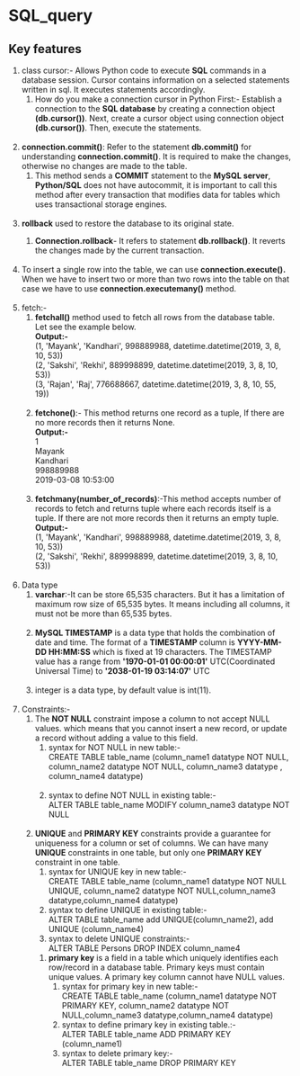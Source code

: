 # SQL_query
## Key features
<ol>
<li>class cursor:- Allows Python code to execute <strong>SQL</strong> commands in a database session. Cursor contains information on a selected statements written in sql. It executes statements accordingly.
<ol> 
  <li>How do you make a connection cursor in Python
  First:- Establish a connection to the <strong>SQL database</strong> by creating a connection object <strong>(db.cursor())</strong>. Next, create a cursor object using connection object <strong>(db.cursor())</strong>. Then, execute the statements.</li> 
</li>
</ol></br> 

<li><strong>connection.commit()</strong>: Refer to the statement <strong>db.commit()</strong> for understanding <strong>connection.commit()</strong>. It is required to make the changes, otherwise no changes are made to the table.
<ol>
<li>This method sends a <strong> COMMIT</strong> statement to the <strong>MySQL server</strong>,<strong> Python/SQL</strong> does not have autocommit, it is important to call this method after every transaction that modifies data for tables which uses transactional storage engines. </li>
</ol></br> 
<li><strong>rollback</strong> used to restore the database to its original state.</li>
<ol>
<li><strong>Connection.rollback</strong>- It refers to statement <strong>db.rollback()</strong>. It reverts the changes made by the current transaction.</li>
</ol></br> 

<li>To insert a single row into the table, we can use <strong>connection.execute().</strong> When we have to insert two or more than two rows into the table on that case we have to use <strong>connection.executemany()</strong> method.</li></br>
<li>fetch:-
<ol>
<li><strong>fetchall()</strong> method used to fetch all rows from the database table.</br>
Let see the example below.</br>
<strong>Output:-</strong></br>
(1, 'Mayank', 'Kandhari', 998889988, datetime.datetime(2019, 3, 8, 10, 53))</br>
(2, 'Sakshi', 'Rekhi', 889998899, datetime.datetime(2019, 3, 8, 10, 53))</br>
(3, 'Rajan', 'Raj', 776688667, datetime.datetime(2019, 3, 8, 10, 55, 19))</br>
</li></br> 

<li><strong>fetchone()</strong>:- This method returns one record as a tuple, If there are no more records then it returns None.</br>
<strong>Output:-</strong></br>
1</br>
Mayank</br>
Kandhari</br>
998889988</br>
2019-03-08 10:53:00</br>
</li></br> 

<li><strong>fetchmany(number_of_records)</strong>:-This method accepts number of records to fetch and returns tuple where each records itself is a tuple. If there are not more records then it returns an empty tuple.</br>
<strong>Output:-</strong></br>
(1, 'Mayank', 'Kandhari', 998889988, datetime.datetime(2019, 3, 8, 10, 53))</br>
(2, 'Sakshi', 'Rekhi', 889998899, datetime.datetime(2019, 3, 8, 10, 53))</br>
</li></li></br> 
</ol>
<li>Data type
<ol>
<li><strong>varchar</strong>:-It can be store 65,535 characters. But it has a limitation of maximum row size of 65,535 bytes. It means including all columns, it must not be more than 65,535 bytes.</li></br> 

<li><strong>MySQL TIMESTAMP</strong> is a data type that holds the combination of date and time. The format of a <strong>TIMESTAMP</strong> column is <strong>YYYY-MM-DD HH:MM:SS</strong> which is fixed at 19 characters. The TIMESTAMP value has a range from <strong>'1970-01-01 00:00:01'</strong> UTC(Coordinated Universal Time) to <strong>'2038-01-19 03:14:07'</strong> UTC</li></br>
<li>integer is a data type, by default value is int(11).</li></li>
</ol></br>

<li>Constraints:-
<ol>
<li>The <strong>NOT NULL</strong> constraint impose a column to not accept NULL values. which means that you cannot insert a new record, or update a record without adding a value to this field.
<ol>  
<li>syntax for NOT NULL in new table:-</br>
     CREATE TABLE table_name (column_name1 datatype NOT NULL, column_name2 datatype NOT NULL, column_name3 datatype , column_name4 datatype)</li></br>
<li>syntax to define NOT NULL in existing table:-</br>
    ALTER TABLE table_name MODIFY column_name3 datatype NOT NULL</li>
</ol>
</li></br>

<li><strong>UNIQUE</strong> and <strong>PRIMARY KEY</strong> constraints provide a guarantee for uniqueness for a column or set of columns. We can have many <strong>UNIQUE</strong> constraints in one table, but only one <strong>PRIMARY KEY</strong> constraint in one table.
<ol>
<li>syntax for UNIQUE key in new table:-</br>
    CREATE TABLE table_name (column_name1 datatype NOT NULL UNIQUE, column_name2 datatype NOT NULL,column_name3 datatype,column_name4 datatype)</li>
<li>syntax to define UNIQUE in existing table:-</br> 
   ALTER TABLE table_name add UNIQUE(column_name2), add UNIQUE (column_name4)</li>
<li> syntax to delete UNIQUE constraints:-</br>
    ALTER TABLE Persons DROP INDEX column_name4</li>
</ol>

<ol>
<li> <strong>primary key</strong> is a field in a table which uniquely identifies each row/record in a database table. Primary keys must contain unique values. A primary key column cannot have NULL values.
<ol>
<li> syntax for primary key in new table:-</br>
      CREATE TABLE table_name (column_name1 datatype NOT PRIMARY KEY, column_name2 datatype NOT NULL,column_name3 datatype,column_name4 datatype)</li>

<li> syntax to define primary key in existing table.:-</br>
       ALTER TABLE table_name ADD PRIMARY KEY (column_name1)</li>

<li> syntax to delete primary key:-</br>
     ALTER TABLE table_name DROP PRIMARY KEY</li>
</ol>
</li>
</ol>







 

  
